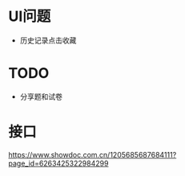 # UI问题

+ 历史记录点击收藏

# TODO

+ 分享题和试卷

# 接口

https://www.showdoc.com.cn/1205685687684111?page_id=6263425322984299
